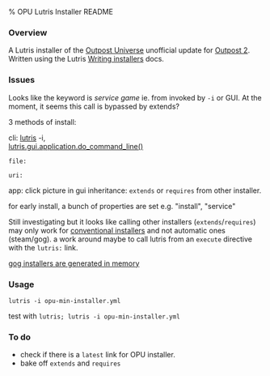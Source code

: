 % OPU Lutris Installer README 

### Overview
A Lutris installer of the [Outpost Universe](https://www.outpost2.net/outpost2.html) unofficial update for [Outpost 2](https://lutris.net/games/outpost-2-divided-destiny/). Written using the Lutris [Writing installers](https://github.com/lutris/lutris/blob/master/docs/installers.rst) docs.

### Issues
Looks like the keyword is *service game* ie. <id> from <service> invoked by `-i` or GUI. At the moment, it seems this call is bypassed by extends?

3 methods of install: 

cli: [lutris](https://github.com/lutris/lutris/blob/master/bin/lutris) -i,  
	[lutris.gui.application.do\_command\_line()](https://github.com/lutris/lutris/blob/7b90acbcf2b255fd9ac82ae46d38735cbcdcc632/lutris/gui/application.py#L392)
	
	file: 
	
	uri: 

  app: click picture in gui
inheritance: `extends` or `requires` from other installer.

for early install, a bunch of properties are set e.g. "install", "service"

Still investigating but it looks like calling other installers (`extends`/`requires`) may only work for [conventional installers](https://github.com/lutris/lutris/blob/5564cd803acb23beaf146a39189d2388425cca10/lutris/api.py#L162) and not automatic ones (steam/gog). a work around maybe to call lutris from an `execute` directive with the `lutris:` link.

[gog installers are generated in memory](https://github.com/lutris/lutris/blob/7b90acbcf2b255fd9ac82ae46d38735cbcdcc632/lutris/services/gog.py#L510)

### Usage
`lutris -i opu-min-installer.yml`

test with
`lutris; lutris -i opu-min-installer.yml`

### To do
* check if there is a `latest` link for OPU installer.
* bake off `extends` and `requires`


